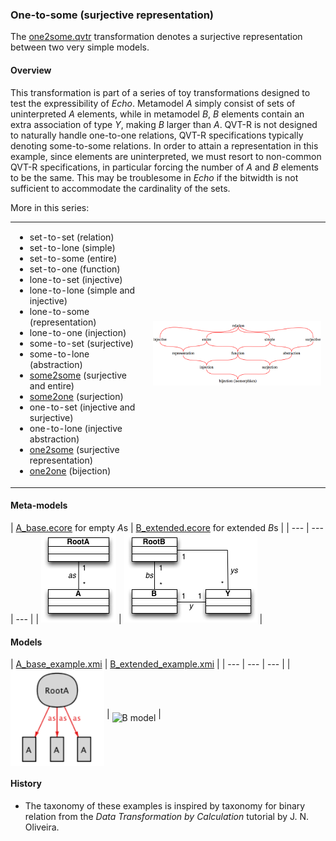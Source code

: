 ### One-to-some (surjective representation)
The [one2some.qvtr](one2some.qvtr) transformation denotes a surjective representation between two very simple models.

#### Overview
This transformation is part of a series of toy transformations designed to test the expressibility of *Echo*. Metamodel *A* simply consist of sets of uninterpreted *A* elements, while in metamodel *B*, *B* elements contain an extra association of type *Y*, making *B* larger than *A*. QVT-R is not designed to naturally handle one-to-one relations, QVT-R specifications typically denoting some-to-some relations. In order to attain a representation in this example, since elements are uninterpreted, we must resort to non-common QVT-R specifications, in particular forcing the number of *A* and *B* elements to be the same. This may be troublesome in *Echo* if the bitwidth is not sufficient to accommodate the cardinality of the sets.

More in this series:
<table><tr><td><ul>
<li>set-to-set (relation)</li>
<li>set-to-lone (simple)</li>
<li>set-to-some (entire)</li>
<li>set-to-one (function)</li>
<li>lone-to-set (injective)</li>
<li>lone-to-lone (simple and injective)</li>
<li>lone-to-some (representation)</li>
<li>lone-to-one (injection) </li>
<li>some-to-set (surjective)</li>
<li>some-to-lone (abstraction)</li>
<li><a href="../some2some/">some2some</a> (surjective and entire)</li>
<li><a href="../some2one/">some2one</a> (surjection)</li>
<li>one-to-set (injective and surjective)</li>
<li>one-to-lone (injective abstraction)</li>
<li><a href="../one2some/">one2some</a> (surjective representation)</li>
<li><a href="../one2one">one2one</a> (bijection)</li>
</ul></td>
<td>
<img src="../../../metamodels/multiplicities/images/taxonomy.png" alt="Relation taxonomy" width="500px">
</td></tr></table>

#### Meta-models
| [A_base.ecore](../../../metamodels/multiplicities/A_base.ecore) for empty *A*s | [B_extended.ecore](../../../metamodels/multiplicities/B_extended.ecore) for extended *B*s |
| --- | --- | --- |
| <img src="../../../metamodels/multiplicities/images/A_base.png" alt="A metamodel" heigth="200px"> | <img src="../../../metamodels/multiplicities/images/B_extended.png" alt="B metamodel" heigth="200px"> |

#### Models
| [A_base_example.xmi](../../../models/multiplicities/A_base_example.xmi) | [B_extended_example.xmi](../../../models/multiplicities/B_extended_example.xmi) |
| --- | --- | --- |
| <img src="../../../models/multiplicities/images/A_base_example.png" alt="HSM model" width="150px" align="middle"/> | <img src="../../../models/multiplicities/images/B_extended_example.png" alt="B model" width="200px" align="middle"/> |

#### History
* The taxonomy of these examples is inspired by taxonomy for binary relation from the *Data Transformation by Calculation* tutorial by J. N. Oliveira.
